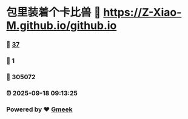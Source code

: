 # 包里装着个卡比兽 :link: https://Z-Xiao-M.github.io/github.io 
### :page_facing_up: [37](https://Z-Xiao-M.github.io/github.io/tag.html) 
### :speech_balloon: 1 
### :hibiscus: 305072 
### :alarm_clock: 2025-09-18 09:13:25 
### Powered by :heart: [Gmeek](https://github.com/Meekdai/Gmeek)
